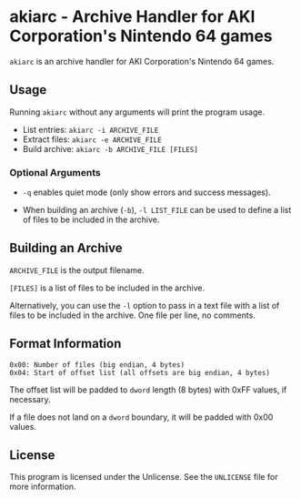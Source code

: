# akiarc - Archive Handler for AKI Corporation's Nintendo 64 games
`akiarc` is an archive handler for AKI Corporation's Nintendo 64 games.

## Usage
Running `akiarc` without any arguments will print the program usage.

- List entries: `akiarc -i ARCHIVE_FILE`
- Extract files: `akiarc -e ARCHIVE_FILE`
- Build archive: `akiarc -b ARCHIVE_FILE [FILES]`

### Optional Arguments
- `-q` enables quiet mode (only show errors and success messages).

- When building an archive (`-b`), `-l LIST_FILE` can be used to define a list of
files to be included in the archive.

## Building an Archive
`ARCHIVE_FILE` is the output filename.

`[FILES]` is a list of files to be included in the archive.

Alternatively, you can use the `-l` option to pass in a text file with a
list of files to be included in the archive. One file per line, no comments.

## Format Information
	0x00: Number of files (big endian, 4 bytes)
	0x04: Start of offset list (all offsets are big endian, 4 bytes)

The offset list will be padded to `dword` length (8 bytes) with 0xFF values, if necessary.

If a file does not land on a `dword` boundary, it will be padded with 0x00 values.

## License
This program is licensed under the Unlicense. See the `UNLICENSE` file for more information.
